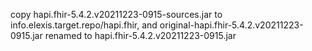 copy hapi.fhir-5.4.2.v20211223-0915-sources.jar to info.elexis.target.repo/hapi.fhir, and  original-hapi.fhir-5.4.2.v20211223-0915.jar
renamed to hapi.fhir-5.4.2.v20211223-0915.jar